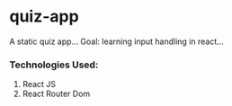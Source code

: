 # quiz-app
A static quiz app... 
Goal: learning input handling in react...

### Technologies Used:
1. React JS
2. React Router Dom
